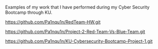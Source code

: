 Examples of my work that I have performed during my Cyber Security Bootcamp through KU.


https://github.com/Pa1nqu1n/RedTeam-HW.git


https://github.com/Pa1nqu1n/Project-2-Red-Team-Vs-Blue-Team.git


https://github.com/Pa1nqu1n/KU-Cybersecurity-Bootcamp-Project-1.git

